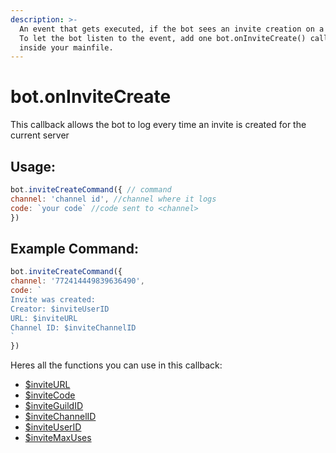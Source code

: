```yaml
---
description: >-
  An event that gets executed, if the bot sees an invite creation on a server.
  To let the bot listen to the event, add one bot.onInviteCreate() callback
  inside your mainfile.
---
```


# bot.onInviteCreate

This callback allows the bot to log every time an invite is created for the current server

## Usage:

```javascript
bot.inviteCreateCommand({ // command
channel: 'channel id', //channel where it logs
code: `your code` //code sent to <channel>
})
```

## Example Command:

```javascript
bot.inviteCreateCommand({
channel: '772414449839636490',
code: `
Invite was created:
Creator: $inviteUserID
URL: $inviteURL
Channel ID: $inviteChannelID
`
})
```

Heres all the functions you can use in this callback:

* [$inviteURL ](../functions/usdinviteurl.md)
* [$inviteCode ](../functions/usdinvitecode.md)
* [$inviteGuildID ](../functions/usdinviteguildid.md)
* [$inviteChannelID ](../functions/usdinvitechannelid.md)
* [$inviteUserID ](../functions/usdinviteuserid.md)
* [$inviteMaxUses](../functions/usdinvitemaxuses.md)


